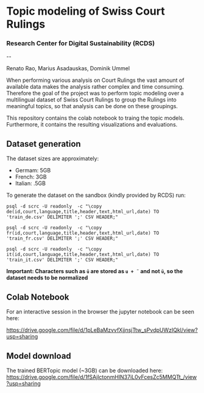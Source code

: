 # Topic modeling of Swiss Court Rulings
### Research Center for Digital Sustainability (RCDS)
--

Renato Rao, Marius Asadauskas, Dominik Ummel


When performing various analysis on Court Rulings the vast amount of available data makes the analysis rather complex and time consuming. Therefore the goal of the project was to perform topic modeling over a multilingual dataset of Swiss Court Rulings to group the Rulings into meaningful topics, so that analysis can be done on these groupings.

This repository contains the colab notebook to traing the topic models. Furthermore, it contains the resulting visualizations and evaluations.

## Dataset generation

The dataset sizes are approximately:
- Germam: 5GB
- French: 3GB
- Italian: .5GB

To generate the dataset on the sandbox (kindly provided by RCDS) run:

```
psql -d scrc -U readonly  -c "\copy de(id,court,language,title,header,text,html_url,date) TO 'train_de.csv' DELIMITER ';' CSV HEADER;"
```
```
psql -d scrc -U readonly  -c "\copy fr(id,court,language,title,header,text,html_url,date) TO 'train_fr.csv' DELIMITER ';' CSV HEADER;"
```
```
psql -d scrc -U readonly  -c "\copy it(id,court,language,title,header,text,html_url,date) TO 'train_it.csv' DELIMITER ';' CSV HEADER;"
```

**Important: Characters such as `ü` are stored as `u + ¨` and not `ü`, so the dataset needs to be normalized**


## Colab Notebook
For an interactive session in the browser the jupyter notebook can be seen here:

https://drive.google.com/file/d/1pLeBaMzvvfXjjnsjTtw_sPvdpUWzIQkl/view?usp=sharing

## Model download

The trained BERTopic model (~3GB) can be downloaded here:
https://drive.google.com/file/d/1fSAjlctonmHIN37iL0vFcesZc5MMQTt_/view?usp=sharing

